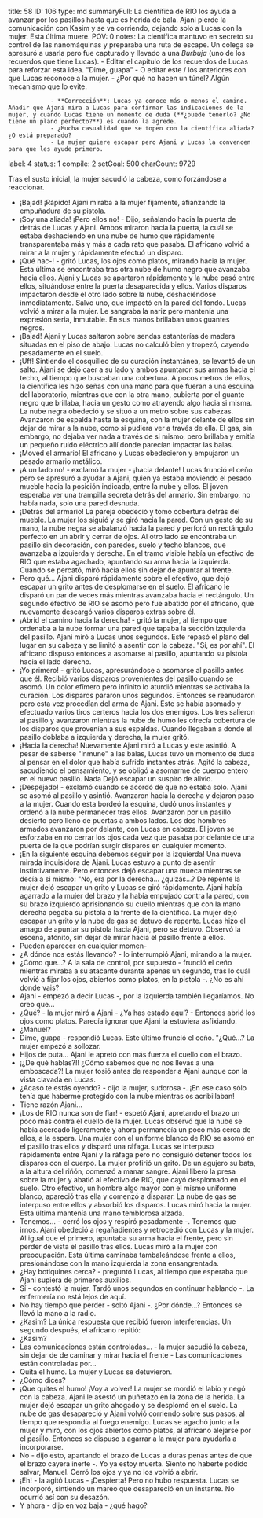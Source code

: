 title:          58
ID:             106
type:           md
summaryFull:    La científica de RIO los ayuda a avanzar por los pasillos hasta que es herida de bala. Ajani pierde la comunicación con Kasim y se va corriendo, dejando solo a Lucas con la mujer. Esta última muere.
POV:            0
notes:          La científica mantuvo en secreto su control de las nanomáquinas y preparaba una ruta de escape. Un colega se apresuró a usarla pero fue capturado y llevado a una *Burbuja* (uno de los recuerdos que tiene Lucas).
                - Editar el capítulo de los recuerdos de Lucas para reforzar esta idea. "Dime, guapa"
                - O editar este / los anteriores con que Lucas reconoce a la mujer.
                - ¿Por qué no hacen un túnel? Algún mecanismo que lo evite.
                
                
                
                - **Corrección**: Lucas ya conoce más o menos el camino. Añadir que Ajani mira a Lucas para confirmar las indicaciones de la mujer, y cuando Lucas tiene un momento de duda (**¿puede tenerlo? ¿No tiene un plano perfecto?**) es cuando la agrede.
                - ¿Mucha casualidad que se topen con la científica aliada? ¿O está preparado?
                - La mujer quiere escapar pero Ajani y Lucas la convencen para que les ayude primero.
label:          4
status:         1
compile:        2
setGoal:        500
charCount:      9729


Tras el susto inicial, la mujer sacudió la cabeza, como forzándose a reaccionar.
- ¡Bajad! ¡Rápido!
Ajani miraba a la mujer fijamente, afianzando la empuñadura de su pistola.
- ¡Soy una aliada! ¡Pero ellos no! - Dijo, señalando hacia la puerta de detrás de Lucas y Ajani.
Ambos miraron hacia la puerta, la cuál se estaba deshaciendo en una nube de humo que rápidamente transparentaba más y más a cada rato que pasaba.
El africano volvió a mirar a la mujer y rápidamente efectuó un disparo.
- ¡Qué hac-! - gritó Lucas, los ojos como platos, mirando hacia la mujer. Esta última se encontraba tras otra nube de humo negro que avanzaba hacia ellos.
Ajani y Lucas se apartaron rápidamente y la nube pasó entre ellos, situándose entre la puerta desaparecida y ellos.
Varios disparos impactaron desde el otro lado sobre la nube, deshaciéndose inmediatamente. Salvo uno, que impactó en la pared del fondo.
Lucas volvió a mirar a la mujer. Le sangraba la nariz pero mantenía una expresión seria, inmutable. En sus manos brillaban unos guantes negros.
- ¡Bajad!
Ajani y Lucas saltaron sobre sendas estanterías de madera situadas en el piso de abajo. Lucas no calculó bien y tropezó, cayendo pesadamente en el suelo.
- ¡Uff!
Sintiendo el cosquilleo de su curación instantánea, se levantó de un salto. Ajani se dejó caer a su lado y ambos apuntaron sus armas hacia el techo, al tiempo que buscaban una cobertura.
A pocos metros de ellos, la científica les hizo señas con una mano para que fueran a una esquina del laboratorio, mientras que con la otra mano, cubierta por el guante negro que brillaba, hacia un gesto como atrayendo algo hacia si misma.
La nube negra obedeció y se situó a un metro sobre sus cabezas.
Avanzaron de espalda hasta la esquina, con la mujer delante de ellos sin dejar de mirar a la nube, como si pudiera ver a través de ella. El gas, sin embargo, no dejaba ver nada a través de si mismo, pero brillaba y emitía un pequeño ruido eléctrico allí donde parecían impactar las balas.
- ¡Moved el armario!
El africano y Lucas obedecieron y empujaron un pesado armario metálico.
- ¡A un lado no! - exclamó la mujer - ¡hacia delante!
Lucas frunció el ceño pero se apresuró a ayudar a Ajani, quien ya estaba moviendo el pesado mueble hacia la posición indicada, entre la nube y ellos.
El joven esperaba ver una trampilla secreta detrás del armario. Sin embargo, no había nada, solo una pared desnuda.
- ¡Detrás del armario!
La pareja obedeció y tomó cobertura detrás del mueble. La mujer los siguió y se giró hacia la pared. Con un gesto de su mano, la nube negra se abalanzó hacia la pared y perforó un rectángulo perfecto en un abrir y cerrar de ojos.
Al otro lado se encontraba un pasillo sin decoración, con paredes, suelo y techo blancos, que avanzaba a izquierda y derecha. En el tramo visible había un efectivo de RIO que estaba agachado, apuntando su arma hacia la izquierda. Cuando se percató, miró hacia ellos sin dejar de apuntar al frente.
- Pero qué...
Ajani disparó rápidamente sobre el efectivo, que dejó escapar un grito antes de desplomarse en el suelo. El africano le disparó un par de veces más mientras avanzaba hacia el rectángulo.
Un segundo efectivo de RIO se asomó pero fue abatido por el africano, que nuevamente descargó varios disparos extras sobre él.
- ¡Abrid el camino hacia la derecha! - gritó la mujer, al tiempo que ordenaba a la nube formar una pared que tapaba la sección izquierda del pasillo.
Ajani miró a Lucas unos segundos. Este repasó el plano del lugar en su cabeza y se limitó a asentir con la cabeza. "Sí, es por ahí".
El africano dispuso entonces a asomarse al pasillo, apuntando su pistola hacia el lado derecho.
- ¡Yo primero! - gritó Lucas, apresurándose a asomarse al pasillo antes que él.
Recibió varios disparos provenientes del pasillo cuando se asomó. Un dolor efímero pero infinito lo aturdió mientras se activaba la curación.
Los disparos pararon unos segundos. Entonces se reanudaron pero esta vez procedían del arma de Ajani. Este se había asomado y efectuado varios tiros certeros hacia los dos enemigos. Los tres salieron al pasillo y avanzaron mientras la nube de humo les ofrecía cobertura de los disparos que provenían a sus espaldas.
Cuando llegaban a donde el pasillo doblaba a izquierda y derecha, la mujer gritó.
- ¡Hacia la derecha!
Nuevamente Ajani miró a Lucas y este asintió.
A pesar de saberse "inmune" a las balas, Lucas tuvo un momento de duda al pensar en el dolor que había sufrido instantes atrás. Agitó la cabeza, sacudiendo el pensamiento, y se obligó a asomarme de cuerpo entero en el nuevo pasillo.
Nada
Dejó escapar un suspiro de alivio.
- ¡Despejado! - exclamó cuando se acordó de que no estaba solo.
Ajani se asomó al pasillo y asintió. Avanzaron hacia la derecha y dejaron paso a la mujer. Cuando esta bordeó la esquina, dudó unos instantes y ordenó a la nube permanecer tras ellos.
Avanzaron por un pasillo desierto pero lleno de puertas a ambos lados. Los dos hombres armados avanzaron por delante, con Lucas en cabeza. El joven se esforzaba en no cerrar los ojos cada vez que pasaba por delante de una puerta de la que podrían surgir disparos en cualquier momento.
- ¡En la siguiente esquina debemos seguir por la izquierda!
Una nueva mirada inquisidora de Ajani. Lucas estuvo a punto de asentir instintivamente. Pero entonces dejó escapar una mueca mientras se decía a si mismo: "No, era por la derecha... ¿quizás...?
De repente la mujer dejó escapar un grito y Lucas se giró rápidamente.
Ajani había agarrado a la mujer del brazo y la había empujado contra la pared, con su brazo izquierdo aprisionando su cuello mientras que con la mano derecha pegaba su pistola a la frente de la científica.
La mujer dejó escapar un grito y la nube de gas se detuvo de repente. Lucas hizo el amago de apuntar su pistola hacia Ajani, pero se detuvo. Observó la escena, atónito, sin dejar de mirar hacia el pasillo frente a ellos.
- Pueden aparecer en cualquier momen-
- ¿A dónde nos estás llevando? - lo interrumpió Ajani, mirando a la mujer.
- ¿Cómo que...? A la sala de control, por supuesto - frunció el ceño mientras miraba a su atacante durante apenas un segundo, tras lo cuál volvió a fijar los ojos, abiertos como platos, en la pistola -. ¿No es ahí donde vais?
- Ajani - empezó a decir Lucas -, por la izquierda también llegaríamos. No creo que...
- ¿Qué? - la mujer miró a Ajani - ¿Ya has estado aquí? - Entonces abrió los ojos como platos. Parecía ignorar que Ajani la estuviera asfixiando.
- ¿Manuel?
- Dime, guapa - respondió Lucas.
Este último frunció el ceño. "¿Qué...?
La mujer empezó a sollozar.
- Hijos de puta...
Ajani le apretó con más fuerza el cuello con el brazo.
- ¡¿De qué hablas?!! ¿Cómo sabemos que no nos llevas a una emboscada?!
La mujer tosió antes de responder a Ajani aunque con la vista clavada en Lucas.
- ¿Acaso te estás oyendo? - dijo la mujer, sudorosa -. ¡En ese caso sólo tenía que haberme protegido con la nube mientras os acribillaban!
- Tiene razón Ajani...
- ¡Los de RIO nunca son de fiar! - espetó Ajani, apretando el brazo un poco más contra el cuello de la mujer.
Lucas observó que la nube se había acercado ligeramente y ahora permanecía un poco más cerca de ellos, a la espera.
Una mujer con el uniforme blanco de RIO se asomó en el pasillo tras ellos y disparó una ráfaga.
Lucas se interpuso rápidamente entre Ajani y la ráfaga pero no consiguió detener todos los disparos con el cuerpo.
La mujer profirió un grito. De un agujero su bata, a la altura del riñón, comenzó a manar sangre.
Ajani liberó la presa sobre la mujer y abatió al efectivo de RIO, que cayó desplomado en el suelo. Otro efectivo, un hombre algo mayor con el mismo uniforme blanco, apareció tras ella y comenzó a disparar. La nube de gas se interpuso entre ellos y absorbió los disparos.
Lucas miró hacia la mujer. Esta última mantenía una mano temblorosa alzada.
- Tenemos... - cerró los ojos y respiró pesadamente -. Tenemos que irnos.
Ajani obedeció a regañadientes y retrocedió con Lucas y la mujer. Al igual que el primero, apuntaba su arma hacia el frente, pero sin perder de vista el pasillo tras ellos.
Lucas miró a la mujer con preocupación. Esta última caminaba tambaleándose frente a ellos, presionándose con la mano izquierda la zona ensangrentada.
- ¿Hay botiquines cerca? - preguntó Lucas, al tiempo que esperaba que Ajani supiera de primeros auxilios.
- Sí - contestó la mujer. Tardó unos segundos en continuar hablando -. La enfermería no está lejos de aquí.
- No hay tiempo que perder - soltó Ajani -. ¿Por dónde...?
Entonces se llevó la mano a la radio.
- ¿Kasim?
La única respuesta que recibió fueron interferencias. Un segundo después, el africano repitió:
- ¿Kasim?
- Las comunicaciones están controladas... - la mujer sacudió la cabeza, sin dejar de de caminar y mirar hacia el frente - Las comunicaciones están controladas por...
- Quita el humo.
La mujer y Lucas se detuvieron.
- ¿Cómo dices?
- ¡Que quites el humo! ¡Voy a volver!
La mujer se mordió el labio y negó con la cabeza.
Ajani le asestó un puñetazo en la zona de la herida. La mujer dejó escapar un grito ahogado y se desplomó en el suelo. La nube de gas desapareció y Ajani volvió corriendo sobre sus pasos, al tiempo que respondía al fuego enemigo.
Lucas se agachó junto a la mujer y miró, con los ojos abiertos como platos, al africano alejarse por el pasillo. Entonces se dispuso a agarrar a la mujer para ayudarla a incorporarse.
- No - dijo esto, apartando el brazo de Lucas a duras penas antes de que el brazo cayera inerte -. Yo ya estoy muerta. Siento no haberte podido salvar, Manuel.
Cerró los ojos y ya no los volvió a abrir.
- ¡Eh! - la agitó Lucas - ¡Despierta!
Pero no hubo respuesta.
Lucas se incorporó, sintiendo un mareo que desapareció en un instante.
No ocurrió así con su desazón.
- Y ahora - dijo en voz baja - ¿qué hago?